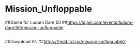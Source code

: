 # Mission_Unfloppable
##Game for Ludum Dare 50
##https://ldjam.com/events/ludum-dare/50/mission-unfloppable

##
##Download At:
##https://fed4.itch.io/mission-unfloppable2
